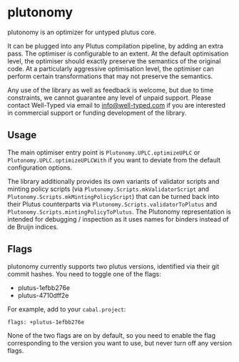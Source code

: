 # plutonomy

plutonomy is an optimizer for untyped plutus core.

It can be plugged into any Plutus compilation pipeline, by
adding an extra pass. The optimiser is configurable to an
extent. At the default optimisation level, the optimiser should
exactly preserve the semantics of the original code. At a
particularly aggressive optimisation level, the optimiser can
perform certain transformations that may not preserve the
semantics.

Any use of the library as well as feedback is welcome, but due
to time constraints, we cannot guarantee any level
of unpaid support.  Please contact Well-Typed via email to
[info@well-typed.com](mailto:info@well-typed.com) if you are
interested in commercial support or funding development of the library.

## Usage

The main optimiser entry point is `Plutonomy.UPLC.optimizeUPLC` or
`Plutonomy.UPLC.optimizeUPLCWith` if you want to deviate from the default
configuration options.

The library additionally provides its own variants of
validator scripts and minting policy scripts
(via `Plutonomy.Scripts.mkValidatorScript` and
`Plutonomy.Scripts.mkMintingPolicyScript`) that can
be turned back into their Plutus counterparts via
`Plutonomy.Scripts.validatorToPlutus` and
`Plutonomy.Scripts.mintingPolicyToPlutus`. The Plutonomy
representation is intended for debugging / inspection
as it uses names for binders instead of de Bruijn indices.

## Flags

plutonomy currently supports two plutus versions,
identified via their git commit hashes.
You need to toggle one of the flags:

- plutus-1efbb276e
- plutus-4710dff2e

For example, add to your `cabal.project`:

```
flags: +plutus-1efbb276e
```

None of the two flags are on by default,
so you need to enable the flag corresponding to
the version you want to use, but never turn off
any version flags.
